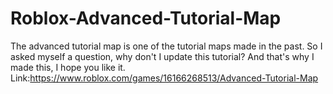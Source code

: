 # Roblox-Advanced-Tutorial-Map
The advanced tutorial map is one of the tutorial maps made in the past. So I asked myself a question, why don't I update this tutorial? And that's why I made this, I hope you like it.
Link:https://www.roblox.com/games/16166268513/Advanced-Tutorial-Map
